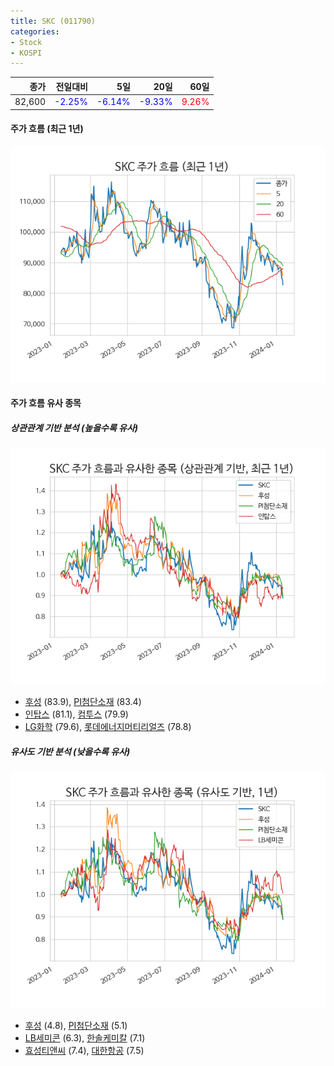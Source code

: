```yaml
---
title: SKC (011790)
categories:
- Stock
- KOSPI
---
```


|종가|전일대비|5일|20일|60일|
|---:|-------:|--:|---:|---:|
|82,600|<span style="color: blue">-2.25%</span>|<span style="color: blue">-6.14%</span>|<span style="color: blue">-9.33%</span>|<span style="color: red">9.26%</span>|

<!-- more -->


#### 주가 흐름 (최근 1년)
![011790](/assets/images/stock/011790.png)


#### 주가 흐름 유사 종목


##### 상관관계 기반 분석 (높을수록 유사)
![011790](/assets/images/stock/011790_corr.png)
- [후성](/093370/) (83.9), [PI첨단소재](/178920/) (83.4)
- [인탑스](/049070/) (81.1), [컴투스](/078340/) (79.9)
- [LG화학](/051910/) (79.6), [롯데에너지머티리얼즈](/020150/) (78.8)


##### 유사도 기반 분석 (낮을수록 유사)	
![011790](/assets/images/stock/011790_sim.png)
- [후성](/093370/) (4.8), [PI첨단소재](/178920/) (5.1)
- [LB세미콘](/061970/) (6.3), [한솔케미칼](/014680/) (7.1)
- [효성티앤씨](/298020/) (7.4), [대한항공](/003490/) (7.5)